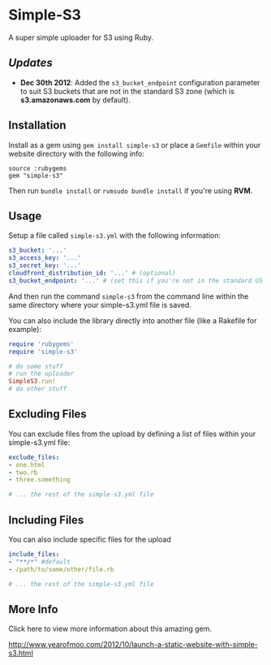 # Simple-S3

A super simple uploader for S3 using Ruby.

## *Updates*
- **Dec 30th 2012**: Added the `s3_bucket_endpoint` configuration parameter to suit S3 buckets that are not in the standard S3 zone (which is **s3.amazonaws.com** by default).

## Installation

Install as a gem using `gem install simple-s3` or place a `Gemfile` within your website directory with the following info:

```gemfile
source :rubygems
gem "simple-s3"
``` 

Then run `bundle install` or `rvmsudo bundle install` if you're using **RVM**.

## Usage

Setup a file called `simple-s3.yml` with the following information:

```yaml
s3_bucket: '...'
s3_access_key: '...'
s3_secret_key: '...'
cloudfront_distribution_id: '...' # (optional)
s3_bucket_endpoint: '...' # (set this if you're not in the standard US zone)
```

And then run the command `simple-s3` from the command line within the same directory where your simple-s3.yml file is saved.

You can also include the library directly into another file (like a Rakefile for example):

```ruby
require 'rubygems'
require 'simple-s3'

# do some stuff
# run the uploader
SimpleS3.run!
# do other stuff
```

## Excluding Files

You can exclude files from the upload by defining a list of files within your simple-s3.yml file:

```yaml
exclude_files:
- one.html
- two.rb
- three.something

# ... the rest of the simple-s3.yml file
```

## Including Files

You can also include specific files for the upload

```yaml
include_files:
- "**/*" #default
- /path/to/some/other/file.rb

# ... the rest of the simple-s3.yml file
```

## More Info

Click here to view more information about this amazing gem.

http://www.yearofmoo.com/2012/10/launch-a-static-website-with-simple-s3.html
